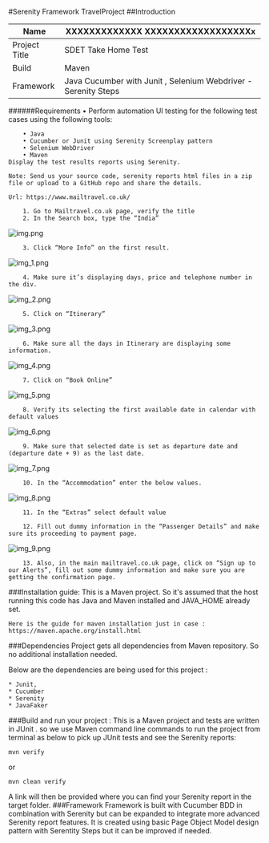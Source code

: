 #Serenity Framework TravelProject
##Introduction

Name | XXXXXXXXXXXXX XXXXXXXXXXXXXXXXXXx
-----------------------|------------------------
Project Title | SDET Take Home Test
Build | Maven
Framework |Java Cucumber with Junit , Selenium Webdriver - Serenity Steps 

######Requirements
    • Perform automation UI testing for the following test cases using the following tools:

        • Java
        • Cucumber or Junit using Serenity Screenplay pattern
        • Selenium WebDriver
        • Maven
    Display the test results reports using Serenity.

    Note: Send us your source code, serenity reports html files in a zip file or upload to a GitHub repo and share the details.

    Url: https://www.mailtravel.co.uk/

        1. Go to Mailtravel.co.uk page, verify the title
        2. In the Search box, type the “India”
![img.png](img.png)

        3. Click “More Info” on the first result.
![img_1.png](img_1.png)



        4. Make sure it’s displaying days, price and telephone number in the div. 

![img_2.png](img_2.png)

        5. Click on “Itinerary”
![img_3.png](img_3.png)


        6. Make sure all the days in Itinerary are displaying some information.
   ![img_4.png](img_4.png)           

        7. Click on “Book Online”
![img_5.png](img_5.png)

        8. Verify its selecting the first available date in calendar with default values
![img_6.png](img_6.png)
       
        9. Make sure that selected date is set as departure date and (departure date + 9) as the last date.
![img_7.png](img_7.png)

        10. In the “Accommodation” enter the below values.
![img_8.png](img_8.png)            

        11. In the “Extras” select default value

        12. Fill out dummy information in the “Passenger Details” and make sure its proceeding to payment page.
![img_9.png](img_9.png)

        13. Also, in the main mailtravel.co.uk page, click on “Sign up to our Alerts”, fill out some dummy information and make sure you are getting the confirmation page.


###Installation guide: 
    This is a Maven project. 
    So it's assumed that the host running this code has Java and Maven installed and JAVA_HOME already set. 

    Here is the guide for maven installation just in case : https://maven.apache.org/install.html

###Dependencies
Project gets all dependencies from Maven repository. So no additional installation needed.

Below are the dependencies are being used for this project :

    * Junit,
    * Cucumber
    * Serenity
    * JavaFaker
  

###Build and run your project : 
This is a Maven project and tests are written in JUnit . so we use Maven command line commands to run the project from terminal as below to pick up JUnit tests and see the Serenity reports:
````
mvn verify
````
or 
````
mvn clean verify
````

A link will then be provided where you can find your Serenity report in the target folder.
###Framework 
Framework is built with Cucumber BDD in combination with Serenity but can be expanded to integrate more advanced Serenity report features.  It is created using  basic Page Object Model design pattern with Serentity Steps but it can be improved if needed.